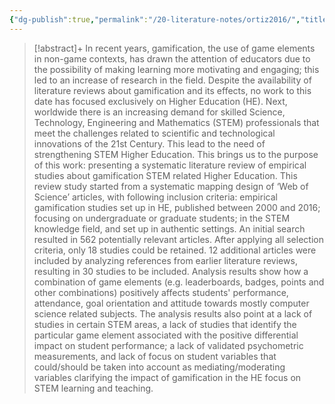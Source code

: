 ```yaml
---
{"dg-publish":true,"permalink":"/20-literature-notes/ortiz2016/","title":"Gamification in Higher Education and Stem - A Systematic Review of Literature","tags":["computer-science","gamification"],"noteIcon":"1","created":"Aug 30, 2024 17:34","updated":"Sep 12, 2024 23:24"}
---
```



> [!abstract]+
> In recent years, gamification, the use of game elements in non-game contexts, has drawn the attention of educators due to the possibility of making learning more motivating and engaging; this led to an increase of research in the field. Despite the availability of literature reviews about gamification and its effects, no work to this date has focused exclusively on Higher Education (HE). Next, worldwide there is an increasing demand for skilled Science, Technology, Engineering and Mathematics (STEM) professionals that meet the challenges related to scientific and technological innovations of the 21st Century. This lead to the need of strengthening STEM Higher Education. This brings us to the purpose of this work: presenting a systematic literature review of empirical studies about gamification STEM related Higher Education. This review study started from a systematic mapping design of ‘Web of Science’ articles, with following inclusion criteria: empirical gamification studies set up in HE, published between 2000 and 2016; focusing on undergraduate or graduate students; in the STEM knowledge field, and set up in authentic settings. An initial search resulted in 562 potentially relevant articles. After applying all selection criteria, only 18 studies could be retained. 12 additional articles were included by analyzing references from earlier literature reviews, resulting in 30 studies to be included. Analysis results show how a combination of game elements (e.g. leaderboards, badges, points and other combinations) positively affects students' performance, attendance, goal orientation and attitude towards mostly computer science related subjects. The analysis results also point at a lack of studies in certain STEM areas, a lack of studies that identify the particular game element associated with the positive differential impact on student performance; a lack of validated psychometric measurements, and lack of focus on student variables that could/should be taken into account as mediating/moderating variables clarifying the impact of gamification in the HE focus on STEM learning and teaching.
